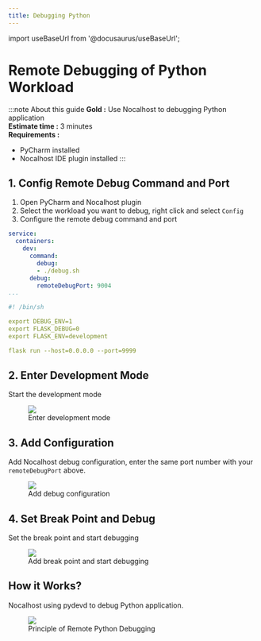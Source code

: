 ```yaml
---
title: Debugging Python
---
```


import useBaseUrl from '@docusaurus/useBaseUrl';

# Remote Debugging of Python Workload

:::note About this guide
**Gold :**  Use Nocalhost to debugging Python application <br />
**Estimate time :** 3 minutes<br />
**Requirements :**
- PyCharm installed
- Nocalhost IDE plugin installed
:::

## 1. Config Remote Debug Command and Port

1. Open PyCharm and Nocalhost plugin
2. Select the workload you want to debug, right click and select `Config`
2. Configure the remote debug command and port

```yaml {5-8}
service:
  containers:
    dev:
      command:
        debug:
        - ./debug.sh
      debug:
        remoteDebugPort: 9004
...
```

```yaml title="debug.sh"
#! /bin/sh

export DEBUG_ENV=1
export FLASK_DEBUG=0
export FLASK_ENV=development

flask run --host=0.0.0.0 --port=9999
```

## 2. Enter Development Mode

Start the development mode

<figure className="img-frame">
  <img className="gif-img" src={useBaseUrl('/img/debug/python-devmode.gif')} />
  <figcaption>Enter development mode</figcaption>
</figure>

## 3. Add Configuration

Add Nocalhost debug configuration, enter the same port number with your `remoteDebugPort` above.

<figure className="img-frame">
  <img className="gif-img" src={useBaseUrl('/img/debug/python-add-config.gif')} />
  <figcaption>Add debug configuration</figcaption>
</figure>

## 4. Set Break Point and Debug

Set the break point and start debugging 

<figure className="img-frame">
  <img className="gif-img" src={useBaseUrl('/img/debug/python-break-debug.gif')} />
  <figcaption>Add break point and start debugging</figcaption>
</figure>

## How it Works?

Nocalhost using pydevd to debug Python application.

<figure className="img-frame">
  <img className="gif-img" src={useBaseUrl('/img/debug/python-debug.jpg')} />
  <figcaption>Principle of Remote Python Debugging</figcaption>
</figure>

